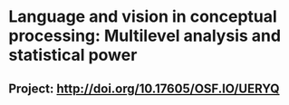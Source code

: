 # Language and vision in conceptual processing: Multilevel analysis and statistical power

## Project: http://doi.org/10.17605/OSF.IO/UERYQ
